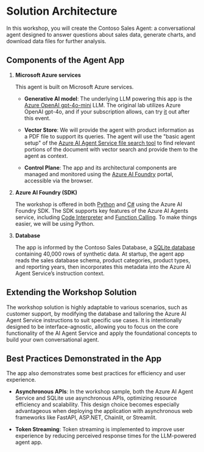 # Solution Architecture

In this workshop, you will create the Contoso Sales Agent: a conversational agent designed to answer questions about sales data, generate charts, and download data files for further analysis.

## Components of the Agent App

1. **Microsoft Azure services**

    This agent is built on Microsoft Azure services.

      - **Generative AI model**: The underlying LLM powering this app is the [Azure OpenAI gpt-4o-mini](https://learn.microsoft.com/azure/ai-services/openai/concepts/models?tabs=global-standard%2Cstandard-chat-completions#gpt-4o-and-gpt-4-turbo) LLM. The original lab utilizes Azure OpenAI gpt-4o, and if your subscription allows, can try [it](https://github.com/microsoft/build-your-first-agent-with-azure-ai-agent-service-workshop) out after this event.

      - **Vector Store**: We will provide the agent with product information as a PDF file to support its queries. The agent will use the "basic agent setup" of the [Azure AI Agent Service file search tool](https://learn.microsoft.com/azure/ai-services/agents/how-to/tools/file-search?tabs=python&pivots=overview) to find relevant portions of the document with vector search and provide them to the agent as context.

      - **Control Plane**: The app and its architectural components are managed and monitored using the [Azure AI Foundry](https://ai.azure.com) portal, accessible via the browser.

2. **Azure AI Foundry (SDK)**

    The workshop is offered in both [Python](https://learn.microsoft.com/python/api/overview/azure/ai-projects-readme?view=azure-python-preview&context=%2Fazure%2Fai-services%2Fagents%2Fcontext%2Fcontext) and [C#](https://learn.microsoft.com/en-us/dotnet/api/overview/azure/ai.projects-readme?view=azure-dotnet-preview&viewFallbackFrom=azure-python-preview) using the Azure AI Foundry SDK. The SDK supports key features of the Azure AI Agents service, including [Code Interpreter](https://learn.microsoft.com/azure/ai-services/agents/how-to/tools/code-interpreter?view=azure-python-preview&tabs=python&pivots=overview) and [Function Calling](https://learn.microsoft.com/azure/ai-services/agents/how-to/tools/function-calling?view=azure-python-preview&tabs=python&pivots=overview). To make things easier, we will be using Python.

3. **Database**

    The app is informed by the Contoso Sales Database, a [SQLite database](https://www.sqlite.org/) containing 40,000 rows of synthetic data. At startup, the agent app reads the sales database schema, product categories, product types, and reporting years, then incorporates this metadata into the Azure AI Agent Service’s instruction context.

## Extending the Workshop Solution

The workshop solution is highly adaptable to various scenarios, such as customer support, by modifying the database and tailoring the Azure AI Agent Service instructions to suit specific use cases. It is intentionally designed to be interface-agnostic, allowing you to focus on the core functionality of the AI Agent Service and apply the foundational concepts to build your own conversational agent.

## Best Practices Demonstrated in the App

The app also demonstrates some best practices for efficiency and user experience.

- **Asynchronous APIs**:
  In the workshop sample, both the Azure AI Agent Service and SQLite use asynchronous APIs, optimizing resource efficiency and scalability. This design choice becomes especially advantageous when deploying the application with asynchronous web frameworks like FastAPI, ASP.NET, Chainlit, or Streamlit.

- **Token Streaming**:
  Token streaming is implemented to improve user experience by reducing perceived response times for the LLM-powered agent app.
